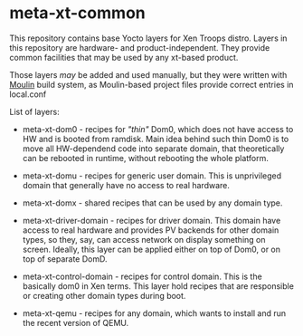 # meta-xt-common #

This repository contains base Yocto layers for Xen Troops distro.
Layers in this repository are hardware- and product-independent. They
provide common facilities that may be used by any xt-based product.

Those layers *may* be added and used manually, but they were written
with [Moulin](https://moulin.readthedocs.io/en/latest/) build system,
as Moulin-based project files provide correct entries in local.conf

List of layers:

* meta-xt-dom0 - recipes for *"thin"* Dom0, which does not have
  access to HW and is booted from ramdisk. Main idea behind such thin
  Dom0 is to move all HW-dependend code into separate domain, that
  theoretically can be rebooted in runtime, without rebooting the
  whole platform.

* meta-xt-domu - recipes for generic user domain. This is
  unprivileged domain that generally have no access to real hardware.

* meta-xt-domx - shared recipes that can be used by any domain
  type.

* meta-xt-driver-domain - recipes for driver domain. This domain have
  access to real hardware and provides PV backends for other domain
  types, so they, say, can access network on display something on
  screen. Ideally, this layer can be applied either on top of Dom0, or
  on top of separate DomD.

* meta-xt-control-domain - recipes for control domain. This is the
  basically dom0 in Xen terms. This layer hold recipes that are
  responsible or creating other domain types during boot.

* meta-xt-qemu - recipes for any domain, which wants to install and run
  the recent version of QEMU.